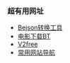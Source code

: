 ### 超有用网址
 - [Bejson转换工具](https://www.bejson.com/ui/svg_editor/)
 - [电影下载BT](https://xunlei8.cc/)
 - [V2free](https://w1.v2dns.xyz/user)
 - [常用网站导航](https://aur.one/)